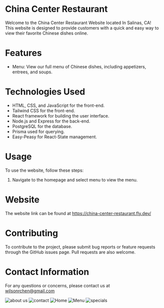 # China Center Restaurant
Welcome to the China Center Restaurant Website located In Salinas, CA! This website
is designed to provide customers with a quick and easy way to view their favorite Chinese dishes online.

# Features
* Menu: View our full menu of Chinese dishes, including appetizers, entrees, and soups.

# Technologies Used
* HTML, CSS, and JavaScript for the front-end.
* Tailwind CSS for the front-end.
* React framework for building the user interface.
* Node.js and Express for the back-end.
* PostgreSQL for the database.
* Prisma used for querying.
* Easy-Peasy for React-State management.

# Usage
To use the website, follow these steps:
1. Navigate to the homepage and select menu to view the menu.

# Website
The website link can be found at https://china-center-restaurant.fly.dev/

# Contributing
To contribute to the project, please submit bug reports or feature requests through the GitHub issues page. Pull requests are also welcome.

# Contact Information
For any questions or concerns, please contact us at wilsonrchen@gmail.com

![about us](https://user-images.githubusercontent.com/113560669/233758095-e5213382-1fbe-4d70-953f-42b675858998.PNG)
![contact](https://user-images.githubusercontent.com/113560669/233758097-83e1ce54-7158-4c4d-8cc1-6ab15695dbd2.PNG)
![Home](https://user-images.githubusercontent.com/113560669/233758098-4adb5532-6116-466b-8dcd-ee039446d2a8.PNG)
![Menu](https://user-images.githubusercontent.com/113560669/233758100-3152e499-29ed-45de-a667-496129628f7d.PNG)
![specials](https://user-images.githubusercontent.com/113560669/233758101-d5f2acaa-6b0b-4ce3-a2c1-efe42e9242d5.PNG)
